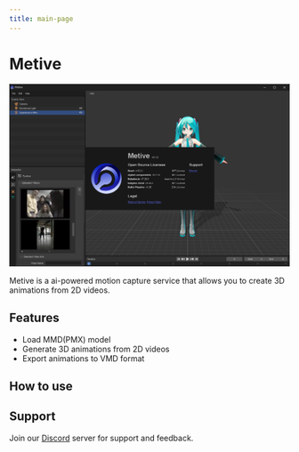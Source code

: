 ```yaml
---
title: main-page
---
```


# Metive

![alt text](image.png)

Metive is a ai-powered motion capture service that allows you to create 3D animations from 2D videos.

## Features

- Load MMD(PMX) model
- Generate 3D animations from 2D videos
- Export animations to VMD format

## How to use
<!-- 
- [Getting Started](/docs/getting-started)
- [Features](/docs/features)
- [FAQ](/docs/faq) -->

## Support

Join our [Discord](https://discord.gg/cUTbtaufK2) server for support and feedback.

